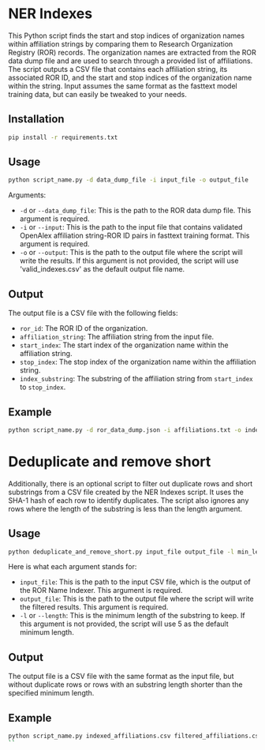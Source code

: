 # NER Indexes

This Python script finds the start and stop indices of organization names within affiliation strings by comparing them to Research Organization Registry (ROR) records. The organization names are extracted from the ROR data dump file and are used to search through a provided list of affiliations. The script outputs a CSV file that contains each affiliation string, its associated ROR ID, and the start and stop indices of the organization name within the string. Input assumes the same format as the fasttext model training data, but can easily be tweaked to your needs.

## Installation

```bash
pip install -r requirements.txt
```

## Usage

```bash
python script_name.py -d data_dump_file -i input_file -o output_file
```

Arguments:

* `-d` or `--data_dump_file`: This is the path to the ROR data dump file. This argument is required.
* `-i` or `--input`: This is the path to the input file that contains validated OpenAlex affiliation string-ROR ID pairs in fasttext training format. This argument is required.
* `-o` or `--output`: This is the path to the output file where the script will write the results. If this argument is not provided, the script will use 'valid_indexes.csv' as the default output file name.

## Output

The output file is a CSV file with the following fields:

* `ror_id`: The ROR ID of the organization.
* `affiliation_string`: The affiliation string from the input file.
* `start_index`: The start index of the organization name within the affiliation string.
* `stop_index`: The stop index of the organization name within the affiliation string.
* `index_substring`: The substring of the affiliation string from `start_index` to `stop_index`.


## Example

```bash
python script_name.py -d ror_data_dump.json -i affiliations.txt -o indexed_affiliations.csv
```


# Deduplicate and remove short

Additionally, there is an optional script to filter out duplicate rows and short substrings from a CSV file created by the NER Indexes script. It uses the SHA-1 hash of each row to identify duplicates. The script also ignores any rows where the length of the substring is less than the length argument.


## Usage


```bash
python deduplicate_and_remove_short.py input_file output_file -l min_length
```

Here is what each argument stands for:

* `input_file`: This is the path to the input CSV file, which is the output of the ROR Name Indexer. This argument is required.
* `output_file`: This is the path to the output file where the script will write the filtered results. This argument is required.
* `-l` or `--length`: This is the minimum length of the substring to keep. If this argument is not provided, the script will use 5 as the default minimum length.

## Output

The output file is a CSV file with the same format as the input file, but without duplicate rows or rows with an substring length shorter than the specified minimum length.

## Example

```bash
python script_name.py indexed_affiliations.csv filtered_affiliations.csv -l 6
``